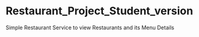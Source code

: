 # Restaurant_Project_Student_version
Simple Restaurant Service to view Restaurants and its Menu Details

